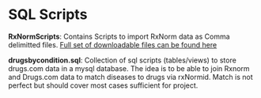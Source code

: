 # SQL Scripts

**RxNormScripts**: 
Contains Scripts to import RxNorm data as Comma delimitted files. [Full set of downloadable files can be found here]( https://www.nlm.nih.gov/research/umls/rxnorm/docs/rxnormfiles.html)

**drugsbycondition.sql**:
Collection of sql scripts (tables/views) to store drugs.com data in a mysql database. The idea is to be able to join Rxnorm and Drugs.com data to match diseases to drugs via rxNormid. Match is not perfect but should cover most cases sufficient for project.
